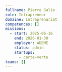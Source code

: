 ```yaml
---
fullname: Pierre Galio
role: Intrapreneur
domaine: Intraprenariat
competences: []
missions:
  - start: 2025-06-16
    end: 2026-01-30
    employer: ADEME
    status: admin
    startups:
      - carte-verte
teams: []
---
```

